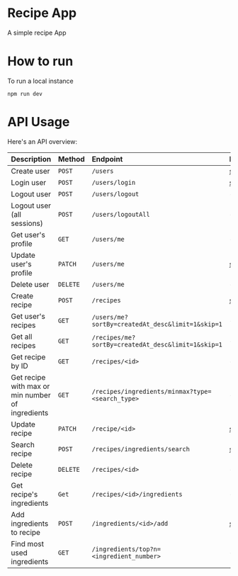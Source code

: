# Recipe App
A simple recipe App

# How to run
To run a local instance

    npm run dev

# API Usage
Here's an API overview:

|   Description  | Method | Endpoint | Body |
|:-|:-|:-|:-|
| Create user | `POST` | `/users` | [schema](/docs/schemas/createUserSchema.json) |
| Login user | `POST` | `/users/login` | [schema](/docs/schemas/userLoginSchema.json) |
| Logout user | `POST` | `/users/logout` | - |
| Logout user (all sessions) | `POST` | `/users/logoutAll` | - |
| Get user's profile | `GET` | `/users/me` | - |
| Update user's profile | `PATCH` | `/users/me` | [schema](/docs/schemas/userSchema.json) |
| Delete user | `DELETE` | `/users/me` | - |
| Create recipe | `POST` | `/recipes` | [schema](/docs/schemas/createRecipeSchema.json) |
| Get user's recipes | `GET` | `/users/me?sortBy=createdAt_desc&limit=1&skip=1` | - |
| Get all recipes | `GET` | `/recipes/me?sortBy=createdAt_desc&limit=1&skip=1` | - |
| Get recipe by ID | `GET` | `/recipes/<id>` | - |
| Get recipe with max or min number of ingredients | `GET` | `/recipes/ingredients/minmax?type=<search_type>` | - |
| Update recipe | `PATCH` | `/recipe/<id>` | [schema](/docs/updateRecipeSchema.json) |
| Search recipe | `POST` | `/recipes/ingredients/search` | [schema](/docs/searchRecipesIngredientsSchema.json) |
| Delete recipe | `DELETE` | `/recipes/<id>` | - |
| Get recipe's ingredients | `Get` | `/recipes/<id>/ingredients` | - |
| Add ingredients to recipe | `POST` | `/ingredients/<id>/add` | [schema](/docs/userSchema.json) |
| Find most used ingredients | `GET` | `/ingredients/top?n=<ingredient_number>` | - |